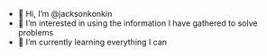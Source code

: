 - 👋 Hi, I’m @jacksonkonkin
- 👀 I’m interested in using the information I have gathered to solve problems
- 🌱 I’m currently learning everything I can

<!---
jacksonkonkin/jacksonkonkin is a ✨ special ✨ repository because its `README.md` (this file) appears on your GitHub profile.
You can click the Preview link to take a look at your changes.
--->
